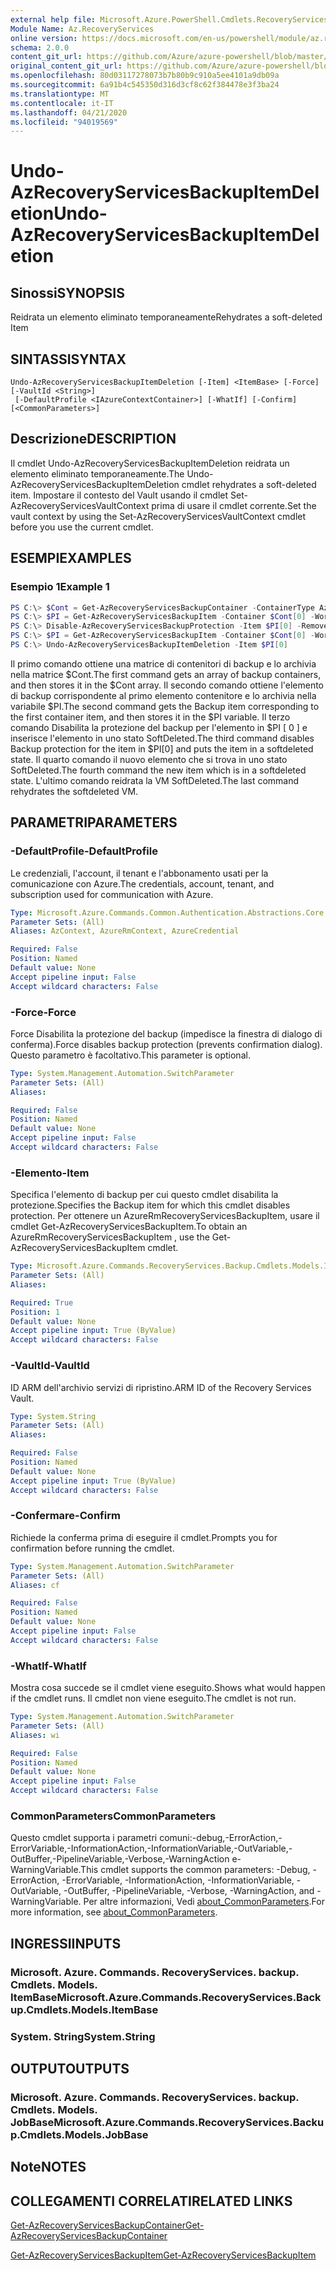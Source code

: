 ```yaml
---
external help file: Microsoft.Azure.PowerShell.Cmdlets.RecoveryServices.Backup.dll-Help.xml
Module Name: Az.RecoveryServices
online version: https://docs.microsoft.com/en-us/powershell/module/az.recoveryservices/undo-azrecoveryservicesbackupitemdeletion
schema: 2.0.0
content_git_url: https://github.com/Azure/azure-powershell/blob/master/src/RecoveryServices/RecoveryServices/help/Undo-AzRecoveryServicesBackupItemDeletion.md
original_content_git_url: https://github.com/Azure/azure-powershell/blob/master/src/RecoveryServices/RecoveryServices/help/Undo-AzRecoveryServicesBackupItemDeletion.md
ms.openlocfilehash: 80d03117278073b7b80b9c910a5ee4101a9db09a
ms.sourcegitcommit: 6a91b4c545350d316d3cf8c62f384478e3f3ba24
ms.translationtype: MT
ms.contentlocale: it-IT
ms.lasthandoff: 04/21/2020
ms.locfileid: "94019569"
---
```

# <span data-ttu-id="44a0b-101">Undo-AzRecoveryServicesBackupItemDeletion</span><span class="sxs-lookup"><span data-stu-id="44a0b-101">Undo-AzRecoveryServicesBackupItemDeletion</span></span>

## <span data-ttu-id="44a0b-102">Sinossi</span><span class="sxs-lookup"><span data-stu-id="44a0b-102">SYNOPSIS</span></span>
<span data-ttu-id="44a0b-103">Reidrata un elemento eliminato temporaneamente</span><span class="sxs-lookup"><span data-stu-id="44a0b-103">Rehydrates a soft-deleted Item</span></span>

## <span data-ttu-id="44a0b-104">SINTASSI</span><span class="sxs-lookup"><span data-stu-id="44a0b-104">SYNTAX</span></span>

```
Undo-AzRecoveryServicesBackupItemDeletion [-Item] <ItemBase> [-Force] [-VaultId <String>]
 [-DefaultProfile <IAzureContextContainer>] [-WhatIf] [-Confirm] [<CommonParameters>]
```

## <span data-ttu-id="44a0b-105">Descrizione</span><span class="sxs-lookup"><span data-stu-id="44a0b-105">DESCRIPTION</span></span>
<span data-ttu-id="44a0b-106">Il cmdlet Undo-AzRecoveryServicesBackupItemDeletion reidrata un elemento eliminato temporaneamente.</span><span class="sxs-lookup"><span data-stu-id="44a0b-106">The Undo-AzRecoveryServicesBackupItemDeletion cmdlet rehydrates a soft-deleted item.</span></span>
<span data-ttu-id="44a0b-107">Impostare il contesto del Vault usando il cmdlet Set-AzRecoveryServicesVaultContext prima di usare il cmdlet corrente.</span><span class="sxs-lookup"><span data-stu-id="44a0b-107">Set the vault context by using the Set-AzRecoveryServicesVaultContext cmdlet before you use the current cmdlet.</span></span>

## <span data-ttu-id="44a0b-108">ESEMPI</span><span class="sxs-lookup"><span data-stu-id="44a0b-108">EXAMPLES</span></span>

### <span data-ttu-id="44a0b-109">Esempio 1</span><span class="sxs-lookup"><span data-stu-id="44a0b-109">Example 1</span></span>
```powershell
PS C:\> $Cont = Get-AzRecoveryServicesBackupContainer -ContainerType AzureVM
PS C:\> $PI = Get-AzRecoveryServicesBackupItem -Container $Cont[0] -WorkloadType AzureVM 
PS C:\> Disable-AzRecoveryServicesBackupProtection -Item $PI[0] -RemoveRecoveryPoints
PS C:\> $PI = Get-AzRecoveryServicesBackupItem -Container $Cont[0] -WorkloadType AzureVM 
PS C:\> Undo-AzRecoveryServicesBackupItemDeletion -Item $PI[0]
```

<span data-ttu-id="44a0b-110">Il primo comando ottiene una matrice di contenitori di backup e lo archivia nella matrice $Cont.</span><span class="sxs-lookup"><span data-stu-id="44a0b-110">The first command gets an array of backup containers, and then stores it in the $Cont array.</span></span>
<span data-ttu-id="44a0b-111">Il secondo comando ottiene l'elemento di backup corrispondente al primo elemento contenitore e lo archivia nella variabile $PI.</span><span class="sxs-lookup"><span data-stu-id="44a0b-111">The second command gets the Backup item corresponding to the first container item, and then stores it in the $PI variable.</span></span>
<span data-ttu-id="44a0b-112">Il terzo comando Disabilita la protezione del backup per l'elemento in $PI \[ 0 \] e inserisce l'elemento in uno stato SoftDeleted.</span><span class="sxs-lookup"><span data-stu-id="44a0b-112">The third command disables Backup protection for the item in $PI\[0\] and puts the item in a softdeleted state.</span></span>
<span data-ttu-id="44a0b-113">Il quarto comando il nuovo elemento che si trova in uno stato SoftDeleted.</span><span class="sxs-lookup"><span data-stu-id="44a0b-113">The fourth command the new item which is in a softdeleted state.</span></span>
<span data-ttu-id="44a0b-114">L'ultimo comando reidrata la VM SoftDeleted.</span><span class="sxs-lookup"><span data-stu-id="44a0b-114">The last command rehydrates the softdeleted VM.</span></span>

## <span data-ttu-id="44a0b-115">PARAMETRI</span><span class="sxs-lookup"><span data-stu-id="44a0b-115">PARAMETERS</span></span>

### <span data-ttu-id="44a0b-116">-DefaultProfile</span><span class="sxs-lookup"><span data-stu-id="44a0b-116">-DefaultProfile</span></span>
<span data-ttu-id="44a0b-117">Le credenziali, l'account, il tenant e l'abbonamento usati per la comunicazione con Azure.</span><span class="sxs-lookup"><span data-stu-id="44a0b-117">The credentials, account, tenant, and subscription used for communication with Azure.</span></span>

```yaml
Type: Microsoft.Azure.Commands.Common.Authentication.Abstractions.Core.IAzureContextContainer
Parameter Sets: (All)
Aliases: AzContext, AzureRmContext, AzureCredential

Required: False
Position: Named
Default value: None
Accept pipeline input: False
Accept wildcard characters: False
```

### <span data-ttu-id="44a0b-118">-Force</span><span class="sxs-lookup"><span data-stu-id="44a0b-118">-Force</span></span>
<span data-ttu-id="44a0b-119">Force Disabilita la protezione del backup (impedisce la finestra di dialogo di conferma).</span><span class="sxs-lookup"><span data-stu-id="44a0b-119">Force disables backup protection (prevents confirmation dialog).</span></span>
<span data-ttu-id="44a0b-120">Questo parametro è facoltativo.</span><span class="sxs-lookup"><span data-stu-id="44a0b-120">This parameter is optional.</span></span>

```yaml
Type: System.Management.Automation.SwitchParameter
Parameter Sets: (All)
Aliases:

Required: False
Position: Named
Default value: None
Accept pipeline input: False
Accept wildcard characters: False
```

### <span data-ttu-id="44a0b-121">-Elemento</span><span class="sxs-lookup"><span data-stu-id="44a0b-121">-Item</span></span>
<span data-ttu-id="44a0b-122">Specifica l'elemento di backup per cui questo cmdlet disabilita la protezione.</span><span class="sxs-lookup"><span data-stu-id="44a0b-122">Specifies the Backup item for which this cmdlet disables protection.</span></span>
<span data-ttu-id="44a0b-123">Per ottenere un AzureRmRecoveryServicesBackupItem, usare il cmdlet Get-AzRecoveryServicesBackupItem.</span><span class="sxs-lookup"><span data-stu-id="44a0b-123">To obtain an AzureRmRecoveryServicesBackupItem , use the Get-AzRecoveryServicesBackupItem cmdlet.</span></span>

```yaml
Type: Microsoft.Azure.Commands.RecoveryServices.Backup.Cmdlets.Models.ItemBase
Parameter Sets: (All)
Aliases:

Required: True
Position: 1
Default value: None
Accept pipeline input: True (ByValue)
Accept wildcard characters: False
```

### <span data-ttu-id="44a0b-124">-VaultId</span><span class="sxs-lookup"><span data-stu-id="44a0b-124">-VaultId</span></span>
<span data-ttu-id="44a0b-125">ID ARM dell'archivio servizi di ripristino.</span><span class="sxs-lookup"><span data-stu-id="44a0b-125">ARM ID of the Recovery Services Vault.</span></span>

```yaml
Type: System.String
Parameter Sets: (All)
Aliases:

Required: False
Position: Named
Default value: None
Accept pipeline input: True (ByValue)
Accept wildcard characters: False
```

### <span data-ttu-id="44a0b-126">-Confermare</span><span class="sxs-lookup"><span data-stu-id="44a0b-126">-Confirm</span></span>
<span data-ttu-id="44a0b-127">Richiede la conferma prima di eseguire il cmdlet.</span><span class="sxs-lookup"><span data-stu-id="44a0b-127">Prompts you for confirmation before running the cmdlet.</span></span>

```yaml
Type: System.Management.Automation.SwitchParameter
Parameter Sets: (All)
Aliases: cf

Required: False
Position: Named
Default value: None
Accept pipeline input: False
Accept wildcard characters: False
```

### <span data-ttu-id="44a0b-128">-WhatIf</span><span class="sxs-lookup"><span data-stu-id="44a0b-128">-WhatIf</span></span>
<span data-ttu-id="44a0b-129">Mostra cosa succede se il cmdlet viene eseguito.</span><span class="sxs-lookup"><span data-stu-id="44a0b-129">Shows what would happen if the cmdlet runs.</span></span>
<span data-ttu-id="44a0b-130">Il cmdlet non viene eseguito.</span><span class="sxs-lookup"><span data-stu-id="44a0b-130">The cmdlet is not run.</span></span>

```yaml
Type: System.Management.Automation.SwitchParameter
Parameter Sets: (All)
Aliases: wi

Required: False
Position: Named
Default value: None
Accept pipeline input: False
Accept wildcard characters: False
```

### <span data-ttu-id="44a0b-131">CommonParameters</span><span class="sxs-lookup"><span data-stu-id="44a0b-131">CommonParameters</span></span>
<span data-ttu-id="44a0b-132">Questo cmdlet supporta i parametri comuni:-debug,-ErrorAction,-ErrorVariable,-InformationAction,-InformationVariable,-OutVariable,-OutBuffer,-PipelineVariable,-Verbose,-WarningAction e-WarningVariable.</span><span class="sxs-lookup"><span data-stu-id="44a0b-132">This cmdlet supports the common parameters: -Debug, -ErrorAction, -ErrorVariable, -InformationAction, -InformationVariable, -OutVariable, -OutBuffer, -PipelineVariable, -Verbose, -WarningAction, and -WarningVariable.</span></span> <span data-ttu-id="44a0b-133">Per altre informazioni, Vedi [about_CommonParameters](http://go.microsoft.com/fwlink/?LinkID=113216).</span><span class="sxs-lookup"><span data-stu-id="44a0b-133">For more information, see [about_CommonParameters](http://go.microsoft.com/fwlink/?LinkID=113216).</span></span>

## <span data-ttu-id="44a0b-134">INGRESSI</span><span class="sxs-lookup"><span data-stu-id="44a0b-134">INPUTS</span></span>

### <span data-ttu-id="44a0b-135">Microsoft. Azure. Commands. RecoveryServices. backup. Cmdlets. Models. ItemBase</span><span class="sxs-lookup"><span data-stu-id="44a0b-135">Microsoft.Azure.Commands.RecoveryServices.Backup.Cmdlets.Models.ItemBase</span></span>

### <span data-ttu-id="44a0b-136">System. String</span><span class="sxs-lookup"><span data-stu-id="44a0b-136">System.String</span></span>

## <span data-ttu-id="44a0b-137">OUTPUT</span><span class="sxs-lookup"><span data-stu-id="44a0b-137">OUTPUTS</span></span>

### <span data-ttu-id="44a0b-138">Microsoft. Azure. Commands. RecoveryServices. backup. Cmdlets. Models. JobBase</span><span class="sxs-lookup"><span data-stu-id="44a0b-138">Microsoft.Azure.Commands.RecoveryServices.Backup.Cmdlets.Models.JobBase</span></span>

## <span data-ttu-id="44a0b-139">Note</span><span class="sxs-lookup"><span data-stu-id="44a0b-139">NOTES</span></span>

## <span data-ttu-id="44a0b-140">COLLEGAMENTI CORRELATI</span><span class="sxs-lookup"><span data-stu-id="44a0b-140">RELATED LINKS</span></span>

[<span data-ttu-id="44a0b-141">Get-AzRecoveryServicesBackupContainer</span><span class="sxs-lookup"><span data-stu-id="44a0b-141">Get-AzRecoveryServicesBackupContainer</span></span>]()

[<span data-ttu-id="44a0b-142">Get-AzRecoveryServicesBackupItem</span><span class="sxs-lookup"><span data-stu-id="44a0b-142">Get-AzRecoveryServicesBackupItem</span></span>]()

